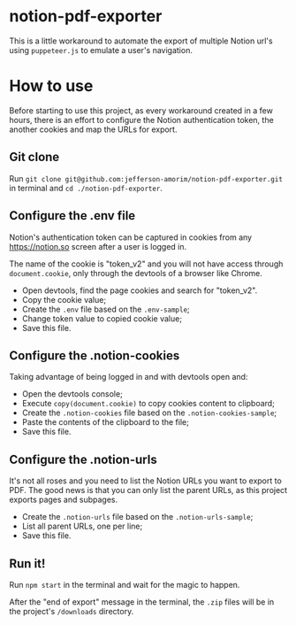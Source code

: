# notion-pdf-exporter

This is a little workaround to automate the export of multiple Notion url's using `puppeteer.js` to emulate a user's navigation.

# How to use

Before starting to use this project, as every workaround created in a few hours, there is an effort to configure the Notion authentication token, the another cookies and map the URLs for export.

## Git clone
Run `git clone git@github.com:jefferson-amorim/notion-pdf-exporter.git` in terminal and `cd ./notion-pdf-exporter`.

## Configure the .env file

Notion's authentication token can be captured in cookies from any https://notion.so screen after a user is logged in.

The name of the cookie is "token_v2" and you will not have access through `document.cookie`, only through the devtools of a browser like Chrome.

- Open devtools, find the page cookies and search for "token_v2".
- Copy the cookie value;
- Create the `.env` file based on the `.env-sample`;
- Change token value to copied cookie value;
- Save this file.

## Configure the .notion-cookies

Taking advantage of being logged in and with devtools open and:
- Open the devtools console;
- Execute `copy(document.cookie)` to copy cookies content to clipboard;
- Create the `.notion-cookies` file based on the `.notion-cookies-sample`;
- Paste the contents of the clipboard to the file;
- Save this file.

## Configure the .notion-urls

It's not all roses and you need to list the Notion URLs you want to export to PDF. The good news is that you can only list the parent URLs, as this project exports pages and subpages.

- Create the `.notion-urls` file based on the `.notion-urls-sample`;
- List all parent URLs, one per line;
- Save this file.


## Run it!

Run `npm start` in the terminal and wait for the magic to happen.

After the "end of export" message in the terminal, the `.zip` files will be in the project's `/downloads` directory.
